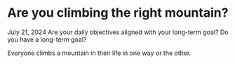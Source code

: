 # Are you climbing the right mountain?
July 21, 2024
Are your daily objectives aligned with your long-term goal? Do you have a long-term goal?


Everyone climbs a mountain in their life in one way or the other.